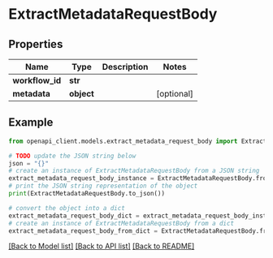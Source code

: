# ExtractMetadataRequestBody


## Properties

Name | Type | Description | Notes
------------ | ------------- | ------------- | -------------
**workflow_id** | **str** |  | 
**metadata** | **object** |  | [optional] 

## Example

```python
from openapi_client.models.extract_metadata_request_body import ExtractMetadataRequestBody

# TODO update the JSON string below
json = "{}"
# create an instance of ExtractMetadataRequestBody from a JSON string
extract_metadata_request_body_instance = ExtractMetadataRequestBody.from_json(json)
# print the JSON string representation of the object
print(ExtractMetadataRequestBody.to_json())

# convert the object into a dict
extract_metadata_request_body_dict = extract_metadata_request_body_instance.to_dict()
# create an instance of ExtractMetadataRequestBody from a dict
extract_metadata_request_body_from_dict = ExtractMetadataRequestBody.from_dict(extract_metadata_request_body_dict)
```
[[Back to Model list]](../README.md#documentation-for-models) [[Back to API list]](../README.md#documentation-for-api-endpoints) [[Back to README]](../README.md)


